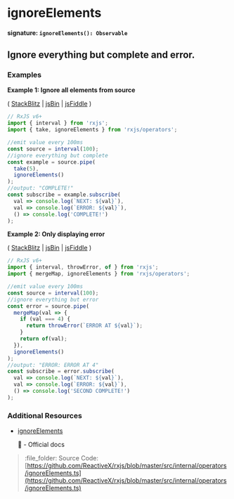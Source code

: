 # ignoreElements

#### signature: `ignoreElements(): Observable`

## Ignore everything but complete and error.

### Examples

**Example 1: Ignore all elements from source**

\( [StackBlitz](https://stackblitz.com/edit/typescript-jpjcpg?file=index.ts&devtoolsheight=100) \| [jsBin](http://jsbin.com/yiyefelubi/1/edit?js,console) \| [jsFiddle](https://jsfiddle.net/btroncone/59scjqss/) \)

```javascript
// RxJS v6+
import { interval } from 'rxjs';
import { take, ignoreElements } from 'rxjs/operators';

//emit value every 100ms
const source = interval(100);
//ignore everything but complete
const example = source.pipe(
  take(5),
  ignoreElements()
);
//output: "COMPLETE!"
const subscribe = example.subscribe(
  val => console.log(`NEXT: ${val}`),
  val => console.log(`ERROR: ${val}`),
  () => console.log('COMPLETE!')
);
```

**Example 2: Only displaying error**

\( [StackBlitz](https://stackblitz.com/edit/typescript-3yxv9z?file=index.ts&devtoolsheight=100) \| [jsBin](http://jsbin.com/gogonawuze/1/edit?js,console) \| [jsFiddle](https://jsfiddle.net/btroncone/srcwdgw6/) \)

```javascript
// RxJS v6+
import { interval, throwError, of } from 'rxjs';
import { mergeMap, ignoreElements } from 'rxjs/operators';

//emit value every 100ms
const source = interval(100);
//ignore everything but error
const error = source.pipe(
  mergeMap(val => {
    if (val === 4) {
      return throwError(`ERROR AT ${val}`);
    }
    return of(val);
  }),
  ignoreElements()
);
//output: "ERROR: ERROR AT 4"
const subscribe = error.subscribe(
  val => console.log(`NEXT: ${val}`),
  val => console.log(`ERROR: ${val}`),
  () => console.log('SECOND COMPLETE!')
);
```

### Additional Resources

* [ignoreElements](https://rxjs.dev/api/operators/ignoreElements)

  :newspaper: - Official docs

> :file\_folder: Source Code: [https://github.com/ReactiveX/rxjs/blob/master/src/internal/operators/ignoreElements.ts](https://github.com/ReactiveX/rxjs/blob/master/src/internal/operators/ignoreElements.ts)

